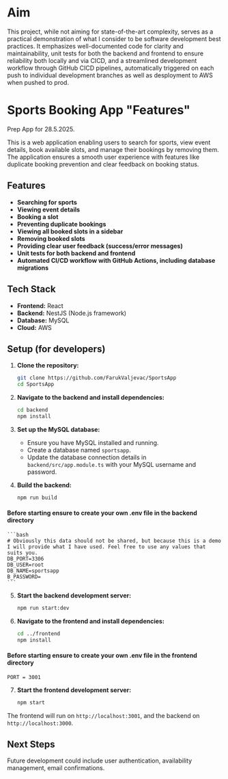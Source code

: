 # Aim

This project, while not aiming for state-of-the-art complexity, serves as a practical demonstration of what I consider to be software development best practices. It emphasizes well-documented code for clarity and maintainability, unit tests for both the backend and frontend to ensure reliability both locally and via CICD, and a streamlined development workflow through GitHub CICD pipelines, automatically triggered on each push to individual development branches as well as desployment to AWS when pushed to prod.

# Sports Booking App "Features"

Prep App for 28.5.2025.

This is a web application enabling users to search for sports, view event details, book available slots, and manage their bookings by removing them. The application ensures a smooth user experience with features like duplicate booking prevention and clear feedback on booking status.

## Features

- **Searching for sports**
- **Viewing event details**
- **Booking a slot**
- **Preventing duplicate bookings**
- **Viewing all booked slots in a sidebar**
- **Removing booked slots**
- **Providing clear user feedback (success/error messages)**
- **Unit tests for both backend and frontend**
- **Automated CI/CD workflow with GitHub Actions, including database migrations**

## Tech Stack

- **Frontend:** React
- **Backend:** NestJS (Node.js framework)
- **Database:** MySQL
- **Cloud:** AWS

## Setup (for developers)

1.  **Clone the repository:**

    ```bash
    git clone https://github.com/FarukValjevac/SportsApp
    cd SportsApp
    ```

2.  **Navigate to the backend and install dependencies:**

    ```bash
    cd backend
    npm install
    ```

3.  **Set up the MySQL database:**

    - Ensure you have MySQL installed and running.
    - Create a database named `sportsapp`.
    - Update the database connection details in `backend/src/app.module.ts` with your MySQL username and password.

4.  **Build the backend:**

    ```bash
    npm run build
    ```

#### Before starting ensure to create your own .env file in the backend directory

    ```bash
    # Obviously this data should not be shared, but because this is a demo I will provide what I have used. Feel free to use any values that suits you.
    DB_PORT=3306
    DB_USER=root
    DB_NAME=sportsapp
    B_PASSWORD=
    ```

5.  **Start the backend development server:**

    ```bash
    npm run start:dev
    ```

6.  **Navigate to the frontend and install dependencies:**

    ```bash
    cd ../frontend
    npm install
    ```

#### Before starting ensure to create your own .env file in the frontend directory

    PORT = 3001

7.  **Start the frontend development server:**
    ```bash
    npm start
    ```

The frontend will run on `http://localhost:3001`, and the backend on `http://localhost:3000`.

## Next Steps

Future development could include user authentication, availability management, email confirmations.

